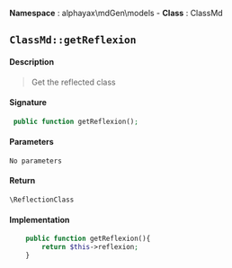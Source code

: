 **Namespace**  : alphayax\mdGen\models  - **Class** : ClassMd

## `ClassMd::getReflexion`

#### Description

> Get the reflected class


#### Signature

```php
 public function getReflexion();
```

#### Parameters

    No parameters

#### Return

    \ReflectionClass 

#### Implementation

```php
    public function getReflexion(){
        return $this->reflexion;
    }

```
